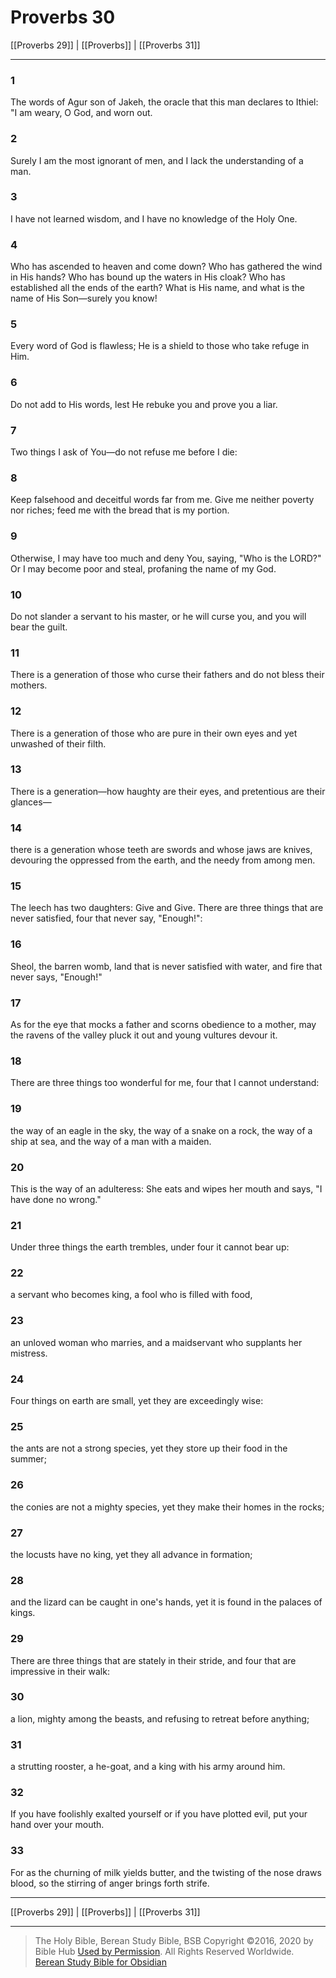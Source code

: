 # Proverbs 30

[[Proverbs 29]] | [[Proverbs]] | [[Proverbs 31]]

---

### 1
The words of Agur son of Jakeh, the oracle that this man declares to Ithiel: "I am weary, O God, and worn out.

### 2
Surely I am the most ignorant of men, and I lack the understanding of a man.

### 3
I have not learned wisdom, and I have no knowledge of the Holy One.

### 4
Who has ascended to heaven and come down? Who has gathered the wind in His hands? Who has bound up the waters in His cloak? Who has established all the ends of the earth? What is His name, and what is the name of His Son—surely you know!

### 5
Every word of God is flawless; He is a shield to those who take refuge in Him.

### 6
Do not add to His words, lest He rebuke you and prove you a liar.

### 7
Two things I ask of You—do not refuse me before I die:

### 8
Keep falsehood and deceitful words far from me. Give me neither poverty nor riches; feed me with the bread that is my portion.

### 9
Otherwise, I may have too much and deny You, saying, "Who is the LORD?" Or I may become poor and steal, profaning the name of my God.

### 10
Do not slander a servant to his master, or he will curse you, and you will bear the guilt.

### 11
There is a generation of those who curse their fathers and do not bless their mothers.

### 12
There is a generation of those who are pure in their own eyes and yet unwashed of their filth.

### 13
There is a generation—how haughty are their eyes, and pretentious are their glances—

### 14
there is a generation whose teeth are swords and whose jaws are knives, devouring the oppressed from the earth, and the needy from among men.

### 15
The leech has two daughters: Give and Give. There are three things that are never satisfied, four that never say, "Enough!":

### 16
Sheol, the barren womb, land that is never satisfied with water, and fire that never says, "Enough!"

### 17
As for the eye that mocks a father and scorns obedience to a mother, may the ravens of the valley pluck it out and young vultures devour it.

### 18
There are three things too wonderful for me, four that I cannot understand:

### 19
the way of an eagle in the sky, the way of a snake on a rock, the way of a ship at sea, and the way of a man with a maiden.

### 20
This is the way of an adulteress: She eats and wipes her mouth and says, "I have done no wrong."

### 21
Under three things the earth trembles, under four it cannot bear up:

### 22
a servant who becomes king, a fool who is filled with food,

### 23
an unloved woman who marries, and a maidservant who supplants her mistress.

### 24
Four things on earth are small, yet they are exceedingly wise:

### 25
the ants are not a strong species, yet they store up their food in the summer;

### 26
the conies are not a mighty species, yet they make their homes in the rocks;

### 27
the locusts have no king, yet they all advance in formation;

### 28
and the lizard can be caught in one's hands, yet it is found in the palaces of kings.

### 29
There are three things that are stately in their stride, and four that are impressive in their walk:

### 30
a lion, mighty among the beasts, and refusing to retreat before anything;

### 31
a strutting rooster, a he-goat, and a king with his army around him.

### 32
If you have foolishly exalted yourself or if you have plotted evil, put your hand over your mouth.

### 33
For as the churning of milk yields butter, and the twisting of the nose draws blood, so the stirring of anger brings forth strife.

---

[[Proverbs 29]] | [[Proverbs]] | [[Proverbs 31]]

---

> The Holy Bible, Berean Study Bible, BSB
> Copyright &copy;2016, 2020 by Bible Hub
> [Used by Permission](https://berean.bible/terms.htm). All Rights Reserved Worldwide.
> [Berean Study Bible for Obsidian](https://github.com/gapmiss/berean-study-bible-for-obsidian)

